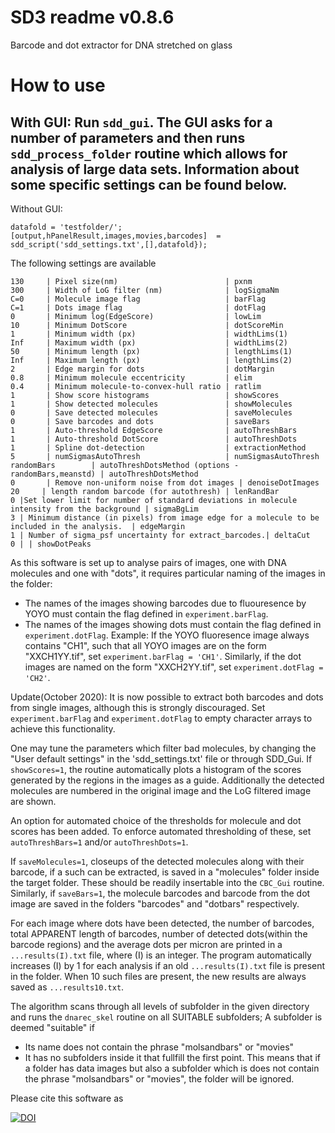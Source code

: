 # SD3 readme v0.8.6
Barcode and dot extractor for DNA stretched on glass

# How to use
With GUI:
Run `sdd_gui`. The GUI asks for a number of parameters and then runs `sdd_process_folder` routine which allows for analysis of large data sets.
Information about some specific settings can be found below.
--
Without GUI:
```
datafold = 'testfolder/';
[output,hPanelResult,images,movies,barcodes]  = sdd_script('sdd_settings.txt',[],datafold});
```
The following settings are available
```
130     | Pixel size(nm)                        | pxnm
300     | Width of LoG filter (nm)              | logSigmaNm
C=0     | Molecule image flag                   | barFlag
C=1     | Dots image flag                       | dotFlag
0       | Minimum log(EdgeScore)                | lowLim
10      | Minimum DotScore                      | dotScoreMin
1       | Minimum width (px)                    | widthLims(1)
Inf     | Maximum width (px)                    | widthLims(2)
50      | Minimum length (px)                   | lengthLims(1)
Inf     | Maximum length (px)                   | lengthLims(2)
2       | Edge margin for dots                  | dotMargin
0.8     | Minimum molecule eccentricity         | elim
0.4     | Minimum molecule-to-convex-hull ratio | ratlim
1       | Show score histograms                 | showScores
1       | Show detected molecules               | showMolecules
0       | Save detected molecules               | saveMolecules
0       | Save barcodes and dots                | saveBars
1       | Auto-threshold EdgeScore              | autoThreshBars
1       | Auto-threshold DotScore               | autoThreshDots
1       | Spline dot-detection                  | extractionMethod
5       | numSigmasAutoThresh                   | numSigmasAutoThresh
randomBars        | autoThreshDotsMethod (options - randomBars,meanstd) | autoThreshDotsMethod
0       | Remove non-uniform noise from dot images | denoiseDotImages
20     | length random barcode (for autothresh) | lenRandBar
0 |Set lower limit for number of standard deviations in molecule intensity from the background | sigmaBgLim
3 | Minimum distance (in pixels) from image edge for a molecule to be included in the analysis.  | edgeMargin
1 | Number of sigma_psf uncertainty for extract_barcodes.| deltaCut
0 | | showDotPeaks
```


As this software is set up to analyse pairs of images, one with DNA molecules and one with "dots", it requires particular naming of the images in the folder:
- The names of the images showing barcodes due to fluouresence by YOYO must contain the flag defined in `experiment.barFlag`.
- The names of the images showing dots must contain the flag defined in `experiment.dotFlag`.
Example: If the YOYO fluoresence image always contains "CH1", such that all YOYO images are on the form "XXCH1YY.tif", set `experiment.barFlag = 'CH1'`.
Similarly, if the dot images are named on the form "XXCH2YY.tif", set `experiment.dotFlag = 'CH2'`.

Update(October 2020): It is now possible to extract both barcodes and dots from single images, although this is strongly discouraged.
Set `experiment.barFlag` and `experiment.dotFlag` to empty character arrays to achieve this functionality.


One may tune the parameters which filter bad molecules, by changing the "User default settings" in the 'sdd_settings.txt' file or through SDD_Gui.
If `showScores=1`, the routine automatically plots a histogram of the scores generated by the regions in the images as a guide.
Additionally the detected molecules are numbered in the original image and the LoG filtered image are shown.

An option for automated choice of the thresholds for molecule and dot scores has been added.
To enforce automated thresholding of these, set `autoThreshBars=1` and/or `autoThreshDots=1`.

If `saveMolecules=1`, closeups of the detected molecules along with their barcode, if a such can be extracted, is saved in a "molecules" folder inside the target folder.
These should be readily insertable into the `CBC_Gui` routine. Similarly, if `saveBars=1`, the molecule barcodes and barcode from the dot image are saved in the folders "barcodes" and "dotbars" respectively.

For each image where dots have been detected, the number of barcodes, total APPARENT length of barcodes, number of detected dots(within the barcode regions) and the average dots per micron are printed in a `...results(I).txt` file, where (I) is an integer.
The program automatically increases (I) by 1 for each analysis if an old `...results(I).txt` file is present in the folder. When 10 such files are present, the new results are always saved as `...results10.txt`.

The algorithm scans through all levels of subfolder in the given directory and runs the `dnarec_skel` routine on all SUITABLE subfolders;
A subfolder is deemed "suitable" if
- Its name does not contain the phrase "molsandbars" or "movies"
- It has no subfolders inside it that fullfill the first point.
This means that if a folder has data images but also a subfolder which is does not contain the phrase "molsandbars" or "movies", the folder will be ignored.

Please cite this software as

[![DOI](https://zenodo.org/badge/547354110.svg)](https://zenodo.org/doi/10.5281/zenodo.10149648)



